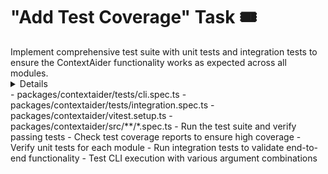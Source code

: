 # "Add Test Coverage" Task 🎟️

<Description>
Implement comprehensive test suite with unit tests and integration tests to ensure the ContextAider functionality works as expected across all modules.
</Description>

<Details>
Add test coverage across the codebase:
- Set up unit tests for all modules with Vitest
- Create integration tests for end-to-end functionality
- Implement test mocks for file system operations
- Set up test fixtures and helper utilities
- Create CLI execution tests
- Implement coverage reporting configuration
- Test edge cases and error conditions

The test suite should provide high coverage of the codebase, test both unit functionality and integration scenarios, and validate error handling throughout the application.
</Details>

<Files>
- packages/contextaider/tests/cli.spec.ts
- packages/contextaider/tests/integration.spec.ts
- packages/contextaider/vitest.setup.ts
- packages/contextaider/src/**/*.spec.ts
</Files>

<Tests>
- Run the test suite and verify passing tests
- Check test coverage reports to ensure high coverage
- Verify unit tests for each module
- Run integration tests to validate end-to-end functionality
- Test CLI execution with various argument combinations
</Tests>

